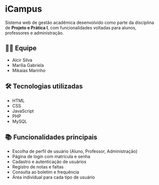 # iCampus

Sistema web de gestão acadêmica desenvolvido como parte da disciplina de **Projeto e Prática I**, com funcionalidades voltadas para alunos, professores e administração.

## 👨‍💻 Equipe

- Alcir Silva  
- Marília Gabriela  
- Mikaias Marinho

## 🛠️ Tecnologias utilizadas 

- HTML  
- CSS
- JavaScript 
- PHP  
- MySQL

## 📚 Funcionalidades principais

- Escolha de perfil de usuário (Aluno, Professor, Administração)  
- Página de login com matrícula e senha  
- Cadastro e autenticação de usuários  
- Registro de notas e faltas  
- Consulta ao boletim e frequência  
- Área individual para cada tipo de usuário
